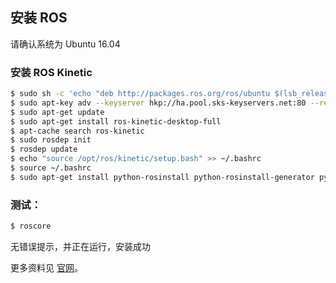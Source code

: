 ## 安装 ROS

请确认系统为 Ubuntu 16.04

### 安装 ROS Kinetic
```bash
$ sudo sh -c 'echo "deb http://packages.ros.org/ros/ubuntu $(lsb_release -sc) main" > /etc/apt/sources.list.d/ros-latest.list'
$ sudo apt-key adv --keyserver hkp://ha.pool.sks-keyservers.net:80 --recv-key 421C365BD9FF1F717815A3895523BAEEB01FA116
$ sudo apt-get update
$ sudo apt-get install ros-kinetic-desktop-full
$ apt-cache search ros-kinetic
$ sudo rosdep init
$ rosdep update
$ echo "source /opt/ros/kinetic/setup.bash" >> ~/.bashrc
$ source ~/.bashrc
$ sudo apt-get install python-rosinstall python-rosinstall-generator python-wstool build-essential
```
### 测试：
```bash
$ roscore
```
无错误提示，并正在运行，安装成功

更多资料见 [官网](http://wiki.ros.org/kinetic/Installation/Ubuntu)。
